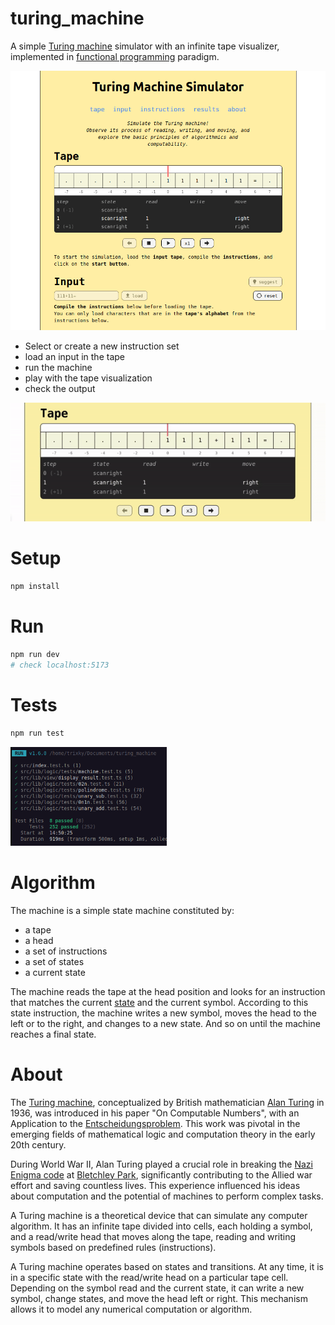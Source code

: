 # turing_machine

A simple [Turing machine](https://en.wikipedia.org/wiki/Turing_machine) simulator with an infinite tape visualizer, implemented in [functional programming](https://en.wikipedia.org/wiki/Functional_programming) paradigm.

![Recordit GIF](https://raw.githubusercontent.com/MapReduceMages/turing_machine/master/.demo/screenshots.gif)

- Select or create a new instruction set
- load an input in the tape
- run the machine
- play with the tape visualization
- check the output

![Recordit GIF](https://raw.githubusercontent.com/MapReduceMages/turing_machine/master/.demo/tape.gif)

# Setup

```bash
npm install
```

# Run

```bash
npm run dev
# check localhost:5173
```

# Tests

```bash
npm run test
```

<img src="https://github.com/MapReduceMages/turing_machine/blob/main/.demo/tests.png" alt="tests" width="250"/>

# Algorithm

The machine is a simple state machine constituted by:
- a tape
- a head
- a set of instructions
- a set of states
- a current state

The machine reads the tape at the head position and looks for an instruction that matches the current [state](https://en.wikipedia.org/wiki/Finite-state_machine) and the current symbol.
According to this state instruction, the machine writes a new symbol, moves the head to the left or to the right, and changes to a new state.
And so on until the machine reaches a final state.

# About

The [Turing machine](https://en.wikipedia.org/wiki/Turing_machine), conceptualized by British mathematician [Alan Turing](https://en.wikipedia.org/wiki/Alan_Turing) in 1936, was introduced in his paper "On Computable Numbers", with an Application to the [Entscheidungsproblem](https://en.wikipedia.org/wiki/Entscheidungsproblem). This work was pivotal in the emerging fields of mathematical logic and computation theory in the early 20th century.

During World War II, Alan Turing played a crucial role in breaking the [Nazi Enigma code](https://en.wikipedia.org/wiki/Enigma_machine) at [Bletchley Park](https://en.wikipedia.org/wiki/Bletchley_Park), significantly contributing to the Allied war effort and saving countless lives. This experience influenced his ideas about computation and the potential of machines to perform complex tasks.

A Turing machine is a theoretical device that can simulate any computer algorithm. It has an infinite tape divided into cells, each holding a symbol, and a read/write head that moves along the tape, reading and writing symbols based on predefined rules (instructions).

A Turing machine operates based on states and transitions. At any time, it is in a specific state with the read/write head on a particular tape cell. Depending on the symbol read and the current state, it can write a new symbol, change states, and move the head left or right. This mechanism allows it to model any numerical computation or algorithm.